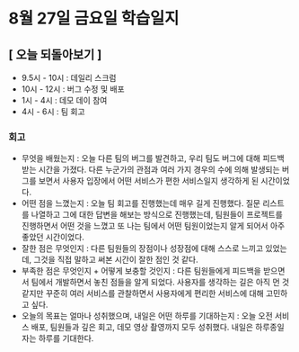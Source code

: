 # 8월 27일 금요일 학습일지

## [ 오늘 되돌아보기 ]

- 9.5시 - 10시 : 데일리 스크럼
- 10시 - 12시 : 버그 수정 및 배포
- 1시 - 4시 : 데모 데이 참여
- 4시 - 6시 : 팀 회고

### 회고

- 무엇을 배웠는지 : 오늘 다른 팀의 버그를 발견하고, 우리 팀도 버그에 대해 피드백 받는 시간을 가졌다. 다른 누군가의 관점과 여러 가지 경우의 수에 의해 발생되는 버그를 보면서 사용자 입장에서 어떤 서비스가 편한 서비스일지 생각하게 된 시간이었다.
- 어떤 점을 느꼈는지 : 오늘 팀 회고를 진행했는데 매우 길게 진행했다. 질문 리스트를 나열하고 그에 대한 답변을 해보는 방식으로 진행했는데, 팀원들이 프로젝트를 진행하면서 어떤 것을 느꼈고 또 나는 팀에서 어떤 팀원이었는지 알게 되어서 아주 좋았던 시간이었다.
- 잘한 점은 무엇인지 : 다른 팀원들의 장점이나 성장점에 대해 스스로 느끼고 있었는데, 그것을 직접 말하고 써본 시간이 잘한 점인 것 같다.
- 부족한 점은 무엇인지 + 어떻게 보충할 것인지 : 다른 팀원들에게 피드백을 받으면서 팀에서 개발하면서 놓친 점들을 알게 되었다. 사용자를 생각하는 길은 아직 먼 것 같지만 꾸준히 여러 서비스를 관찰하면서 사용자에게 편리한 서비스에 대해 고민하고 싶다.
- 오늘의 목표는 얼마나 성취했으며, 내일은 어떤 하루를 기대하는지 : 오늘 오전 서비스 배포, 팀원들과 깊은 회고, 데모 영상 촬영까지 모두 성취했다. 내일은 하루종일 자는 하루를 기대한다.
